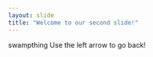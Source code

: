 ```yaml
---
layout: slide
title: "Welcome to our second slide!"
---
```

swampthing
Use the left arrow to go back!
